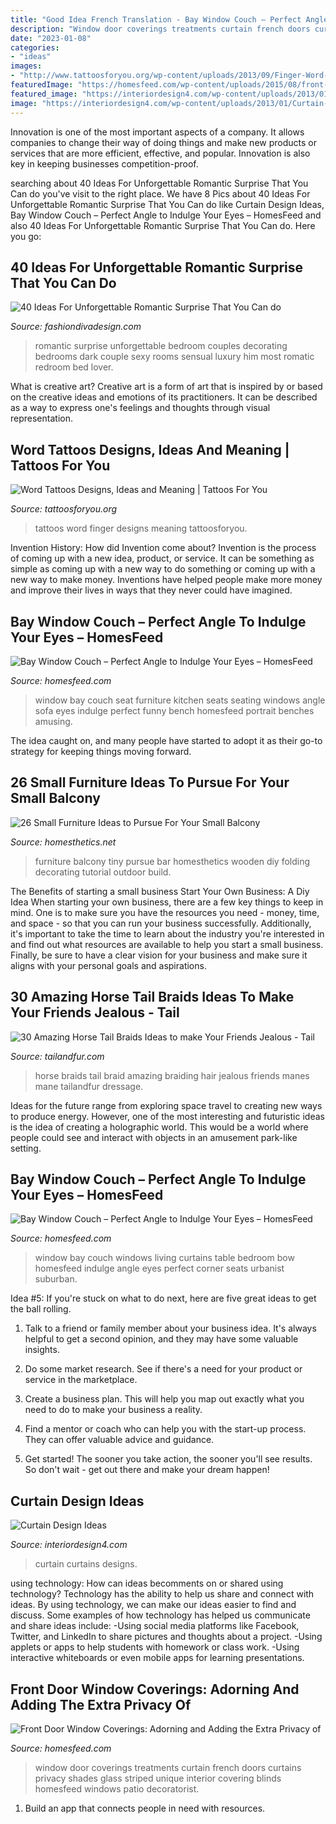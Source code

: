 ```yaml
---
title: "Good Idea French Translation - Bay Window Couch – Perfect Angle To Indulge Your Eyes – Homesfeed"
description: "Window door coverings treatments curtain french doors curtains privacy shades glass striped unique interior covering blinds homesfeed windows patio decoratorist"
date: "2023-01-08"
categories:
- "ideas"
images:
- "http://www.tattoosforyou.org/wp-content/uploads/2013/09/Finger-Word-Tattoos.jpg"
featuredImage: "https://homesfeed.com/wp-content/uploads/2015/08/front-door-window-curtains-and-front-door-window-coverings-plus-front-door-window-treatments-in-frech-style-and-traditional-dining-room.jpg"
featured_image: "https://interiordesign4.com/wp-content/uploads/2013/01/Curtain-Design-Ideas-15.jpg"
image: "https://interiordesign4.com/wp-content/uploads/2013/01/Curtain-Design-Ideas-15.jpg"
---
```



Innovation is one of the most important aspects of a company. It allows companies to change their way of doing things and make new products or services that are more efficient, effective, and popular. Innovation is also key in keeping businesses competition-proof.

	

		
searching about 40 Ideas For Unforgettable Romantic Surprise That You Can do you've visit to the right place. We have 8 Pics about 40 Ideas For Unforgettable Romantic Surprise That You Can do like Curtain Design Ideas, Bay Window Couch – Perfect Angle to Indulge Your Eyes – HomesFeed and also 40 Ideas For Unforgettable Romantic Surprise That You Can do. Here you go:
		
    
## 40 Ideas For Unforgettable Romantic Surprise That You Can Do

<img loading=lazy src="http://www.fashiondivadesign.com/wp-content/uploads/2013/03/Ideas-For-Unforgettable-Romantic-Surprise-8.jpg" onerror="this.onerror=null;this.src='https://tse3.mm.bing.net/th?id=OIP.X-qOCqIJVBo0hmLf1KZEBwHaEo&amp;pid=15.1';" alt="40 Ideas For Unforgettable Romantic Surprise That You Can do">

_Source: fashiondivadesign.com_

>romantic surprise unforgettable bedroom couples decorating bedrooms dark couple sexy rooms sensual luxury him most romatic redroom bed lover. 

	

What is creative art?
Creative art is a form of art that is inspired by or based on the creative ideas and emotions of its practitioners. It can be described as a way to express one's feelings and thoughts through visual representation.

    
## Word Tattoos Designs, Ideas And Meaning | Tattoos For You

<img loading=lazy src="http://www.tattoosforyou.org/wp-content/uploads/2013/09/Finger-Word-Tattoos.jpg" onerror="this.onerror=null;this.src='https://tse2.mm.bing.net/th?id=OIP.j6QuRopYLPDfX-lGI-R_zAHaES&amp;pid=15.1';" alt="Word Tattoos Designs, Ideas and Meaning | Tattoos For You">

_Source: tattoosforyou.org_

>tattoos word finger designs meaning tattoosforyou. 

	

Invention History: How did Invention come about?
Invention is the process of coming up with a new idea, product, or service. It can be something as simple as coming up with a new way to do something or coming up with a new way to make money. Inventions have helped people make more money and improve their lives in ways that they never could have imagined.

    
## Bay Window Couch – Perfect Angle To Indulge Your Eyes – HomesFeed

<img loading=lazy src="https://homesfeed.com/wp-content/uploads/2015/11/adorable-red-marroon-bay-window-couch-design-with-white-base-and-unique-drape-and-white-painted-wall-and-patterned-cushions.jpg" onerror="this.onerror=null;this.src='https://tse3.mm.bing.net/th?id=OIP.FMGdMHnIpoqqjUhtygd4LAHaE8&amp;pid=15.1';" alt="Bay Window Couch – Perfect Angle to Indulge Your Eyes – HomesFeed">

_Source: homesfeed.com_

>window bay couch seat furniture kitchen seats seating windows angle sofa eyes indulge perfect funny bench homesfeed portrait benches amusing. 

	

The idea caught on, and many people have started to adopt it as their go-to strategy for keeping things moving forward.

    
## 26 Small Furniture Ideas To Pursue For Your Small Balcony

<img loading=lazy src="http://cdn.homesthetics.net/wp-content/uploads/2016/01/26-Small-Furniture-Ideas-to-Pursue-For-Your-Small-Balcony-homesthetics-magazine-4.jpg" onerror="this.onerror=null;this.src='https://tse3.mm.bing.net/th?id=OIP.wXogR5H1RDFzfCA6VrXlXQHaIG&amp;pid=15.1';" alt="26 Small Furniture Ideas to Pursue For Your Small Balcony">

_Source: homesthetics.net_

>furniture balcony tiny pursue bar homesthetics wooden diy folding decorating tutorial outdoor build. 

	

The Benefits of starting a small business
Start Your Own Business: A Diy Idea 
When starting your own business, there are a few key things to keep in mind. One is to make sure you have the resources you need - money, time, and space - so that you can run your business successfully. Additionally, it's important to take the time to learn about the industry you're interested in and find out what resources are available to help you start a small business. Finally, be sure to have a clear vision for your business and make sure it aligns with your personal goals and aspirations.

    
## 30 Amazing Horse Tail Braids Ideas To Make Your Friends Jealous - Tail

<img loading=lazy src="http://tailandfur.com/wp-content/uploads/2016/03/30-Horse-Tail-Braids-Ideas-28.jpg" onerror="this.onerror=null;this.src='https://tse2.mm.bing.net/th?id=OIP.TbD-QMaZUYglYiGM2eBFNgHaJ4&amp;pid=15.1';" alt="30 Amazing Horse Tail Braids Ideas to make Your Friends Jealous - Tail">

_Source: tailandfur.com_

>horse braids tail braid amazing braiding hair jealous friends manes mane tailandfur dressage. 

	

Ideas for the future range from exploring space travel to creating new ways to produce energy. However, one of the most interesting and futuristic ideas is the idea of creating a holographic world. This would be a world where people could see and interact with objects in an amusement park-like setting.

    
## Bay Window Couch – Perfect Angle To Indulge Your Eyes – HomesFeed

<img loading=lazy src="https://homesfeed.com/wp-content/uploads/2015/11/adorable-white-bay-window-banquette-couch-idea-with-corner-seating-and-table-lamo-and-colorful-cushions-and-chevron-area-rug.jpg" onerror="this.onerror=null;this.src='https://tse3.mm.bing.net/th?id=OIP.5suwZw6Kanox1dw8bKzBGAHaE9&amp;pid=15.1';" alt="Bay Window Couch – Perfect Angle to Indulge Your Eyes – HomesFeed">

_Source: homesfeed.com_

>window bay couch windows living curtains table bedroom bow homesfeed indulge angle eyes perfect corner seats urbanist suburban. 

	

Idea #5:
If you're stuck on what to do next, here are five great ideas to get the ball rolling.
1. Talk to a friend or family member about your business idea. It's always helpful to get a second opinion, and they may have some valuable insights.

2. Do some market research. See if there's a need for your product or service in the marketplace.

3. Create a business plan. This will help you map out exactly what you need to do to make your business a reality.

4. Find a mentor or coach who can help you with the start-up process. They can offer valuable advice and guidance.

5. Get started! The sooner you take action, the sooner you'll see results. So don't wait - get out there and make your dream happen!

    
## Curtain Design Ideas

<img loading=lazy src="https://interiordesign4.com/wp-content/uploads/2013/01/Curtain-Design-Ideas-15.jpg" onerror="this.onerror=null;this.src='https://tse1.mm.bing.net/th?id=OIP.pWT0Tqpq8rTOJPsy85RmDgHaIl&amp;pid=15.1';" alt="Curtain Design Ideas">

_Source: interiordesign4.com_

>curtain curtains designs. 

	

using technology: How can ideas becomments on or shared using technology?
Technology has the ability to help us share and connect with ideas. By using technology, we can make our ideas easier to find and discuss. Some examples of how technology has helped us communicate and share ideas include: 
-Using social media platforms like Facebook, Twitter, and LinkedIn to share pictures and thoughts about a project. 
-Using applets or apps to help students with homework or class work. 
-Using interactive whiteboards or even mobile apps for learning presentations.

    
## Front Door Window Coverings: Adorning And Adding The Extra Privacy Of

<img loading=lazy src="https://homesfeed.com/wp-content/uploads/2015/08/front-door-window-curtains-and-front-door-window-coverings-plus-front-door-window-treatments-in-frech-style-and-traditional-dining-room.jpg" onerror="this.onerror=null;this.src='https://tse4.mm.bing.net/th?id=OIP.O5TDpN2HtevY8rz88O_SLAHaJ2&amp;pid=15.1';" alt="Front Door Window Coverings: Adorning and Adding the Extra Privacy of">

_Source: homesfeed.com_

>window door coverings treatments curtain french doors curtains privacy shades glass striped unique interior covering blinds homesfeed windows patio decoratorist. 

	

1. Build an app that connects people in need with resources.

